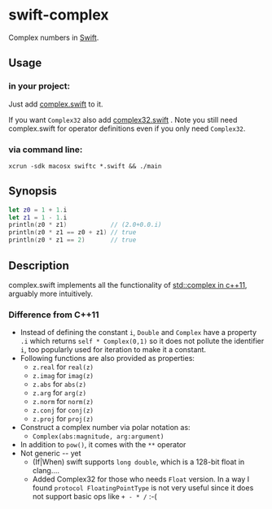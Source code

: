 swift-complex
=============

Complex numbers in [Swift].

[Swift]: https://developer.apple.com/swift/

Usage
-----

### in your project:

Just add [complex.swift] to it.

If you want `Complex32` also add [complex32.swift] .  Note you still need complex.swift for operator definitions even if you only need `Complex32`.

[complex.swift]: ./complex.swift
[complex32.swift]: ./complex32.swift

### via command line:

````shell
xcrun -sdk macosx swiftc *.swift && ./main
````

Synopsis
--------

````swift
let z0 = 1 + 1.i
let z1 = 1 - 1.i
println(z0 * z1)            // (2.0+0.0.i)
println(z0 * z1 == z0 + z1) // true
println(z0 * z1 == 2)       // true
````

Description
-----------

complex.swift implements all the functionality of [std::complex in c++11], arguably more intuitively. 


[std::complex in c++11]: http://www.cplusplus.com/reference/complex/

### Difference from C++11

* Instead of defining the constant `i`, `Double` and `Complex` have a property `.i` which returns `self * Complex(0,1)` so it does not pollute the identifier `i`, too popularly used for iteration to make it a constant.
* Following functions are also provided as properties:
  * `z.real` for `real(z)`
  * `z.imag` for `imag(z)`
  * `z.abs` for `abs(z)`
  * `z.arg` for `arg(z)`
  * `z.norm` for `norm(z)`
  * `z.conj` for `conj(z)`
  * `z.proj` for `proj(z)`
* Construct a complex number via polar notation as:
  * `Complex(abs:magnitude, arg:argument)`
* In addition to `pow()`, it comes with the `**` operator
* Not generic -- yet
  * (If|When) swift supports `long double`, which is a 128-bit float in clang....
  * Added Complex32 for those who needs `Float` version.  In a way I found `protocol FloatingPointType` is not very useful since it does not support basic ops like `+ - * /` :-(
